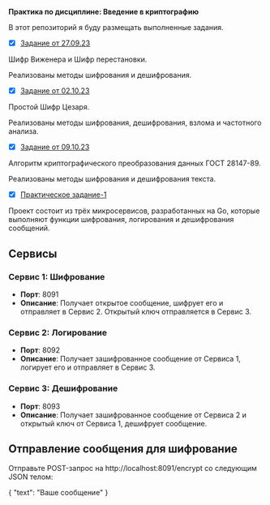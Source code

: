 **Практика по дисциплине: Введение в криптографию**

В этот репозиторий я буду размещать выполненные задания.

- [x] [Задание от 27.09.23](https://github.com/rodionomelin/My-Cryptography-Practice/blob/main/task-from-27.09.23/cryptography_practice_2_rodionomelin.py)

Шифр Виженера и Шифр перестановки.  

Реализованы методы шифрования и дешифрования.

- [x] [Задание от 02.10.23](https://github.com/rodionomelin/My-Cryptography-Practice/blob/main/task-from-02.10.23/cryptography_practice_3_rodionomelin.py)

Простой Шифр Цезаря.  

Реализованы методы шифрования, дешифрования, взлома и частотного анализа.

- [x] [Задание от 09.10.23](https://github.com/rodionomelin/My-Cryptography-Practice/blob/main/task-from-09.10.23/cryptography_practice_4_rodionomelin.py)

Алгоритм криптографического преобразования данных ГОСТ 28147-89.  

Реализованы методы шифрования и дешифрования текста.

- [x] [Практическое задание-1](https://github.com/rodionomelin/My-Cryptography-Practice/blob/main/practice-1)

Проект состоит из трёх микросервисов, разработанных на Go, которые выполняют функции шифрования, логирования и дешифрования сообщений.

## Сервисы

### Сервис 1: Шифрование

- **Порт**: 8091
- **Описание**: Получает открытое сообщение, шифрует его и отправляет в Сервис 2. Открытый ключ отправляется в Сервис 3.

### Сервис 2: Логирование

- **Порт**: 8092
- **Описание**: Получает зашифрованное сообщение от Сервиса 1, логирует его и отправляет в Сервис 3.

### Сервис 3: Дешифрование

- **Порт**: 8093
- **Описание**: Получает зашифрованное сообщение от Сервиса 2 и открытый ключ от Сервиса 1, дешифрует сообщение.

## Отправление сообщения для шифрование

Отправьте POST-запрос на http://localhost:8091/encrypt со следующим JSON телом:

{
    "text": "Ваше сообщение"
}